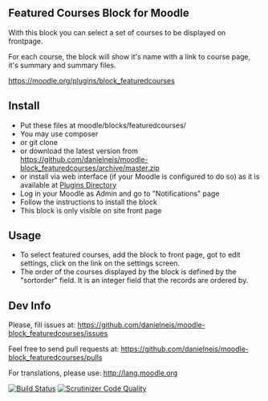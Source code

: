 Featured Courses Block for Moodle
---------------------------------

With this block you can select a set of
courses to be displayed on frontpage.

For each course, the block will show it's name
with a link to course page, it's
summary and summary files.

https://moodle.org/plugins/block_featuredcourses

Install
-------

* Put these files at moodle/blocks/featuredcourses/
 * You may use composer
 * or git clone
 * or download the latest version from https://github.com/danielneis/moodle-block_featuredcourses/archive/master.zip
 * or install via web interface (if your Moodle is configured to do so) as it is available at [Plugins Directory](https://moodle.org/plugins/view/block_featuredcourses)
* Log in your Moodle as Admin and go to "Notifications" page
* Follow the instructions to install the block
* This block is only visible on site front page

Usage
-----

* To select featured courses, add the block to front page,
got to edit settings, click on the link on the settings screen.
* The order of the courses displayed by the block is defined
by the "sortorder" field. It is an integer field that the records
are ordered by.

Dev Info
---------
Please, fill issues at: https://github.com/danielneis/moodle-block_featuredcourses/issues

Feel free to send pull requests at: https://github.com/danielneis/moodle-block_featuredcourses/pulls

For translations, please use: http://lang.moodle.org

[![Build Status](https://travis-ci.org/danielneis/moodle-availability_timesinceenrol.svg?branch=master)](https://travis-ci.org/danielneis/moodle-availability_timesinceenrol)
[![Scrutinizer Code Quality](https://scrutinizer-ci.com/g/danielneis/moodle-block_featuredcourses/badges/quality-score.png?b=master)](https://scrutinizer-ci.com/g/danielneis/moodle-block_featuredcourses/?branch=master)
